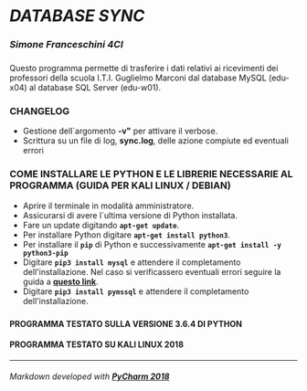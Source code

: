 # *DATABASE SYNC*
### *Simone Franceschini 4CI*
###

Questo programma permette di trasferire i dati relativi ai ricevimenti dei professori della scuola I.T.I. Guglielmo Marconi dal database MySQL (edu-x04) al database SQL Server (edu-w01).

### **CHANGELOG**
- Gestione dell`argomento **-v"** per attivare il verbose. 
- Scrittura su un file di log, **sync.log**, delle azione compiute ed eventuali errori

### **COME INSTALLARE LE PYTHON E LE LIBRERIE NECESSARIE AL PROGRAMMA (GUIDA PER KALI LINUX / DEBIAN)**
- Aprire il terminale in modalità amministratore.
- Assicurarsi di avere l`ultima versione di Python installata.
- Fare un update digitando **`apt-get update`**.
- Per installare Python digitare **`apt-get install python3`**.
- Per installare il **`pip`** di Python  e successivamente **`apt-get install -y python3-pip`**
- Digitare **`pip3 install mysql`** e attendere il completamento dell'installazione. 
	Nel caso si verificassero eventuali errori seguire la guida a [**questo link**](https://www.mysqltutorial.org/getting-started-mysql-python-connector/).
- Digitare **`pip3 install pymssql`** e attendere il completamento dell'installazione.

###
#### **PROGRAMMA TESTATO SULLA VERSIONE 3.6.4 DI PYTHON**
#### **PROGRAMMA TESTATO SU KALI LINUX 2018**

------------------------------------------------------


###### *Markdown developed with [**PyCharm 2018**](https://https://www.jetbrains.com/pycharm//)*